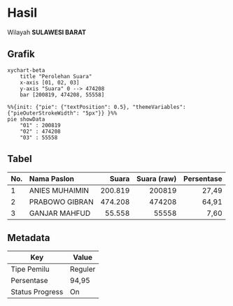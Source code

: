 # Hasil

Wilayah **SULAWESI BARAT**

## Grafik

```mermaid
xychart-beta
    title "Perolehan Suara"
    x-axis [01, 02, 03]
    y-axis "Suara" 0 --> 474208
    bar [200819, 474208, 55558]
```

```mermaid
%%{init: {"pie": {"textPosition": 0.5}, "themeVariables": {"pieOuterStrokeWidth": "5px"}} }%%
pie showData
    "01" : 200819
    "02" : 474208
    "03" : 55558
```

## Tabel

| No. | Nama Paslon    | Suara   | Suara (raw) | Persentase |
|:--- |:-------------- | -------:| -----------:| ----------:|
| 1   | ANIES MUHAIMIN | 200.819 | 200819      | 27,49      |
| 2   | PRABOWO GIBRAN | 474.208 | 474208      | 64,91      |
| 3   | GANJAR MAHFUD  | 55.558  | 55558       | 7,60       |


## Metadata

| Key             | Value   |
| --------------- | ------- |
| Tipe Pemilu     | Reguler |
| Persentase      | 94,95   |
| Status Progress | On      |



